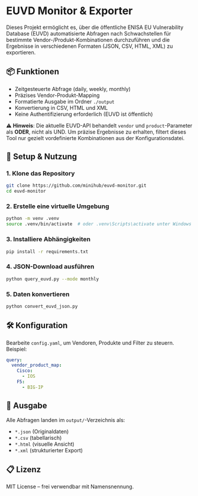 # EUVD Monitor & Exporter

Dieses Projekt ermöglicht es, über die öffentliche ENISA EU Vulnerability Database (EUVD) automatisierte Abfragen nach Schwachstellen für bestimmte Vendor-/Produkt-Kombinationen durchzuführen und die Ergebnisse in verschiedenen Formaten (JSON, CSV, HTML, XML) zu exportieren.

## 📦 Funktionen

- Zeitgesteuerte Abfrage (daily, weekly, monthly)
- Präzises Vendor-Produkt-Mapping
- Formatierte Ausgabe im Ordner `./output`
- Konvertierung in CSV, HTML und XML
- Keine Authentifizierung erforderlich (EUVD ist öffentlich)

⚠️ **Hinweis**: Die aktuelle EUVD-API behandelt `vendor` und `product`-Parameter als **ODER**, nicht als UND. Um präzise Ergebnisse zu erhalten, filtert dieses Tool nur gezielt vordefinierte Kombinationen aus der Konfigurationsdatei.

## 🚀 Setup & Nutzung

### 1. Klone das Repository

```bash
git clone https://github.com/minihub/euvd-monitor.git
cd euvd-monitor
```

### 2. Erstelle eine virtuelle Umgebung

```bash
python -m venv .venv
source .venv/bin/activate  # oder .venv\Scripts\activate unter Windows
```

### 3. Installiere Abhängigkeiten

```bash
pip install -r requirements.txt
```

### 4. JSON-Download ausführen

```bash
python query_euvd.py --mode monthly
```

### 5. Daten konvertieren

```bash
python convert_euvd_json.py
```

## 🛠 Konfiguration

Bearbeite `config.yaml`, um Vendoren, Produkte und Filter zu steuern. Beispiel:

```yaml
query:
  vendor_product_map:
    Cisco:
      - IOS
    F5:
      - BIG-IP
```

## 📂 Ausgabe

Alle Abfragen landen im `output/`-Verzeichnis als:

- `*.json` (Originaldaten)
- `*.csv` (tabellarisch)
- `*.html` (visuelle Ansicht)
- `*.xml` (strukturierter Export)

## 📋 Lizenz

MIT License – frei verwendbar mit Namensnennung.
